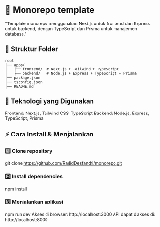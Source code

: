 # 📌 Monorepo template
"Template monorepo menggunakan Next.js untuk frontend dan Express untuk backend, dengan TypeScript dan Prisma untuk manajemen database."


## 📂 Struktur Folder
```
root
│── apps/
│   ├── frontend/  # Next.js + Tailwind + TypeScript
│   ├── backend/   # Node.js + Express + TypeScript + Prisma
│── package.json
│── tsconfig.json
│── README.md
```


## 🚀 Teknologi yang Digunakan
Frontend: Next.js, Tailwind CSS, TypeScript
Backend: Node.js, Express, TypeScript, Prisma


## ⚡ Cara Install & Menjalankan
### 1️⃣ Clone repository
git clone https://github.com/RadidDesfandri/monorepo.git

### 2️⃣ Install dependencies
npm install

### 3️⃣ Menjalankan aplikasi
npm run dev
Akses di browser: http://localhost:3000
API dapat diakses di: http://localhost:8000
